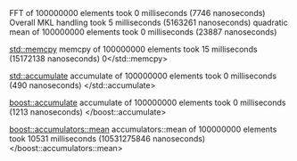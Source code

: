 <FFT>
FFT of 100000000 elements took 0 milliseconds (7746 nanoseconds)
Overall MKL handling took 5 milliseconds (5163261 nanoseconds)
</FFT>

<quadratic mean>
quadratic mean of 100000000 elements took 0 milliseconds (23887 nanoseconds)
</quadratic mean>

<std::memcpy>
memcpy of 100000000 elements took 15 milliseconds (15172138 nanoseconds)
0</std::memcpy>

<std::accumulate>
accumulate of 100000000 elements took 0 milliseconds (490 nanoseconds)
</std::accumulate>

<boost::accumulate>
accumulate of 100000000 elements took 0 milliseconds (1213 nanoseconds)
</boost::accumulate>

<boost::accumulators::mean>
accumulators::mean of 100000000 elements took 10531 milliseconds (10531275846 nanoseconds)
</boost::accumulators::mean>

